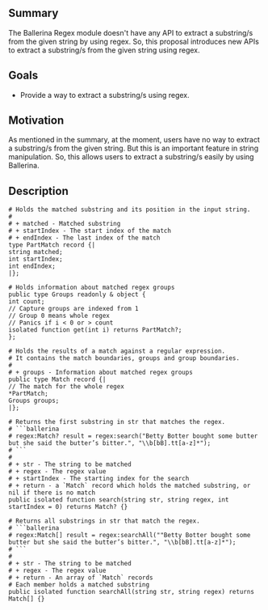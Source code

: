 ## Summary
The Ballerina Regex module doesn't have any API to extract a substring/s from the given string by using regex. So, this proposal introduces new APIs to extract a substring/s from the given string using regex.

## Goals

- Provide a way to extract a substring/s using regex.

## Motivation
As mentioned in the summary, at the moment, users have no way to extract a substring/s from the given string. But this is an important feature in string manipulation. So, this allows users to extract a substring/s easily by using Ballerina.

## Description

```ballerina
# Holds the matched substring and its position in the input string.
#
# + matched - Matched substring
# + startIndex - The start index of the match
# + endIndex - The last index of the match
type PartMatch record {|
string matched;
int startIndex;
int endIndex;
|};
```
```ballerina
# Holds information about matched regex groups
public type Groups readonly & object {
int count;
// Capture groups are indexed from 1
// Group 0 means whole regex
// Panics if i < 0 or > count
isolated function get(int i) returns PartMatch?;
};
```

```ballerina
# Holds the results of a match against a regular expression.
# It contains the match boundaries, groups and group boundaries.
#
# + groups - Information about matched regex groups
public type Match record {|
// The match for the whole regex
*PartMatch;
Groups groups;
|};
```

```ballerina
# Returns the first substring in str that matches the regex.
# ```ballerina
# regex:Match? result = regex:search("Betty Botter bought some butter but she said the butter’s bitter.", "\\b[bB].tt[a-z]*");
# ```
#
# + str - The string to be matched
# + regex - The regex value
# + startIndex - The starting index for the search
# + return - a `Match` record which holds the matched substring, or nil if there is no match
public isolated function search(string str, string regex, int startIndex = 0) returns Match? {}
```

```ballerina
# Returns all substrings in str that match the regex.
# ```ballerina
# regex:Match[] result = regex:searchAll(""Betty Botter bought some butter but she said the butter’s bitter.", "\\b[bB].tt[a-z]*");
# ```
#
# + str - The string to be matched
# + regex - The regex value
# + return - An array of `Match` records
# Each member holds a matched substring
public isolated function searchAll(string str, string regex) returns Match[] {}
```
